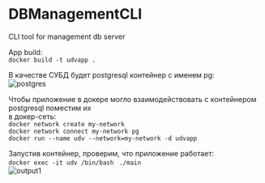 # DBManagementCLI
CLI tool for management db server

App build:    
<code>docker build -t udvapp . </code>      

В качестве СУБД будет postgresql контейнер с именем pg:    
![postgres](https://github.com/evilbebra/DBManagementCLI/pg.jpg)    
     
Чтобы приложение в докере могло взаимодействовать с контейнером postgresql поместим их    
в докер-сеть:    
<code>docker network create my-network</code>      
<code>docker network connect my-network pg</code>      
<code>docker run --name udv --network=my-network -d udvapp</code>      
    
    
Запустив контейнер, проверим, что приложение работает:  
<code>docker exec -it udv /bin/bash </code> 
<code>./main</code>    
![output1](https://github.com/evilbebra/DBManagementCLI/output1.jpg)      
